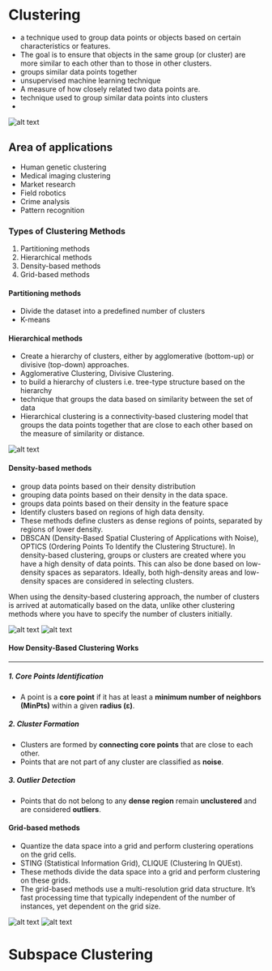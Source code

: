 # Clustering
- a technique used to group data points or objects based on certain characteristics or features. 
- The goal is to ensure that objects in the same group (or cluster) are more similar to each other than to those in other clusters.
-  groups similar data points together
-  unsupervised machine learning technique
-  A measure of how closely related two data points are.
-  technique used to group similar data points into clusters
-  

![alt text](assets/clustering.png)

## Area of applications
- Human genetic clustering
- Medical imaging clustering
- Market research
- Field robotics
- Crime analysis
- Pattern recognition


### Types of Clustering Methods
1. Partitioning methods
2. Hierarchical methods
3. Density-based methods
4. Grid-based methods


#### Partitioning methods
- Divide the dataset into a predefined number of clusters
-  K-means

#### Hierarchical methods
- Create a hierarchy of clusters, either by agglomerative (bottom-up) or divisive (top-down) approaches.
- Agglomerative Clustering, Divisive Clustering.
- to build a hierarchy of clusters i.e. tree-type structure based on the hierarchy
- technique that groups the data based on similarity between the set of data
- Hierarchical clustering is a connectivity-based clustering model that groups the data points together that are close to each other based on the measure of similarity or distance. 

![alt text](assets/hierarchical.png)



#### Density-based methods
-  group data points based on their density distribution
-  grouping data points based on their density in the data space.
-  groups data points based on their density in the feature space
-  Identify clusters based on regions of high data density.
-  These methods define clusters as dense regions of points, separated by regions of lower density.
- DBSCAN (Density-Based Spatial Clustering of Applications with Noise), OPTICS (Ordering Points To Identify the Clustering Structure).
In density-based clustering, groups or clusters are created where you have a high density of data points. This can also be done based on low-density spaces as separators. Ideally, both high-density areas and low-density spaces are considered in selecting clusters. 

 When using the density-based clustering approach, the number of clusters is arrived at automatically based on the data, unlike other clustering methods where you have to specify the number of clusters initially. 

![alt text](assets/Density-Based-Clustering.png)
![alt text](assets/desnsity_based_clustering.png)




#### How Density-Based Clustering Works
----------
##### 1. Core Points Identification
- A point is a **core point** if it has at least a **minimum number of neighbors (MinPts)** within a given **radius (ε)**.

##### 2. Cluster Formation
- Clusters are formed by **connecting core points** that are close to each other.
- Points that are not part of any cluster are classified as **noise**.

##### 3. Outlier Detection
- Points that do not belong to any **dense region** remain **unclustered** and are considered **outliers**.





#### Grid-based methods
- Quantize the data space into a grid and perform clustering operations on the grid cells.
-  STING (Statistical Information Grid), CLIQUE (Clustering In QUEst).
-  These methods divide the data space into a grid and perform clustering on these grids.
-  The grid-based methods use a multi-resolution grid data structure. It’s fast processing time that typically independent of the number of instances, yet dependent on the grid size.

![alt text](assets/grid_based_clustering.webp)
![alt text](assets/grid_clustering_2.png)




# Subspace Clustering
